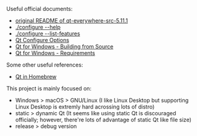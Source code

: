 Useful official documents:
  - [original README of qt-everywhere-src-5.11.1](./README)
  - [./configure --help](./.documents/qt.5.11.1.configure.help.txt)
  - [./configure --list-features](./.documents/qt.5.11.1.list.features.txt)
  - [Qt Configure Options](http://doc.qt.io/qt-5/configure-options.html)
  - [Qt for Windows - Building from Source](http://doc.qt.io/qt-5/windows-building.html)
  - [Qt for Windows - Requirements](http://doc.qt.io/qt-5/windows-requirements.html)


Some other useful references:
  - [Qt in Homebrew](https://github.com/Homebrew/homebrew-core/blob/master/Formula/qt.rb)


This project is mainly focused on:
  - Windows > macOS > GNU/Linux (I like Linux Desktop but supporting Linux Desktop is extremly hard acrossing lots of distro)
  - static > dynamic Qt (It seems like using static Qt is discouraged officially; however, there're lots of advantage of static Qt like file size)
  - release > debug version
